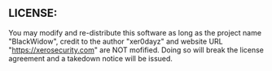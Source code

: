 ## LICENSE:
You may modify and re-distribute this software as long as the project name "BlackWidow", credit to the author "xer0dayz" and website URL "https://xerosecurity.com" are NOT mofified. Doing so will break the license agreement and a takedown notice will be issued. 
